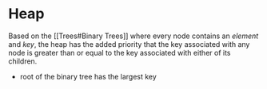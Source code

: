 # Heap
Based on the [[Trees#Binary Trees]] where every node contains an *element* and *key*, the heap has the added priority that the key associated with any node is greater than or equal to the key associated with either of its children.
- root of the binary tree has the largest key